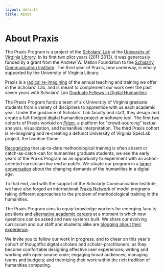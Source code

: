```yaml
---
layout: default 
title: About
---
```


# About Praxis

The Praxis Program is a project of the [Scholars'
Lab](http://lib.virginia.edu/scholarslab) at the [University of Virginia
Library](http://lib.virginia.edu/). In its first two pilot years
(2011-2013), it was generously funded by a grant from the Andrew W.
Mellon Foundation to the [Scholarly Communication
Institute](http://uvasci.org). The third year of Praxis, now underway, is wholly supported by the University of Virginia Library.

Praxis is a [radical re-imagining](http://chronicle.com/article/A-Digital-Boot-Camp-for-Grad/131665/) of the annual teaching and training we offer
in the Scholars' Lab, and is meant to complement our work over the past seven years with Scholars' Lab [Graduate
Fellows in Digital
Humanities](http://www2.lib.virginia.edu/scholarslab/about/fellowship.html).

The Praxis Program funds a team of six University of Virginia graduate students from
a variety of disciplines to apprentice with us each academic year. Under
the guidance of Scholars' Lab faculty and staff, they design and create a full-fledged digital humanities project or software tool. The first two cohorts of Praxis worked on [*Prism*](http://prism.scholarslab.org), a platform for "crowd-sourcing" textual analysis,
visualization, and humanities interpretation. The third Praxis cohort is re-imagining and re-creating a defunct University of Virginia SpecLab project, the Ivanhoe Game.

[Recognizing](http://chronicle.com/blogs/profhacker/it-starts-on-day-one/37893) that up-to-date methodological training is often absent or
catch-as-catch-can for humanities graduate students, we see the early 
years of the Praxis Program as an opportunity to experiment with an action-oriented curriculum
*live and in public.*  We situate our program in a
[larger conversation](http://uvasci.org/activities-2012-2013/) about the changing demands of the humanities in a digital
age. 

To that end, and with the support of the Scholarly Communication
Institute, we have also forged an international [Praxis Network](http://praxis-network.org) of model
programs taking different approaches to the problem of methodological
training in the humanities.

The Praxis Program aims to equip knowledge workers for emerging faculty
positions and [alternative academic
careers](http://mediacommons.futureofthebook.org/alt-ac) at a moment in which
new questions can be asked and new systems built. We share our evolving
curriculum and our staff and students alike are [blogging about their
experience](http://www.scholarslab.org/tag/praxis-program/).

We invite you to follow our work in progress, and to cheer on this year's cohort of
thoughtful digital scholars and scholar-practitioners, as they become comfortable designing effective user
experiences; writing and working with open source code; engaging broad
audiences; managing teams and budgets; and theorizing their work within the
rich tradition of humanities computing.
